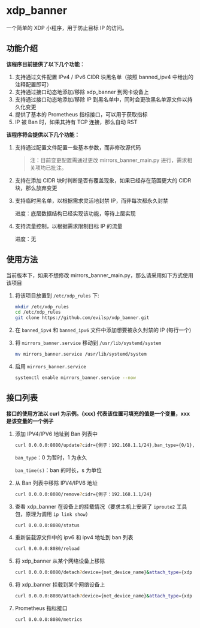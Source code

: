 # xdp_banner

一个简单的 XDP 小程序，用于防止目标 IP 的访问。

## 功能介绍

**该程序目前提供了以下几个功能**：

1. 支持通过文件配置 IPv4 / IPv6 CIDR 块黑名单（按照 banned_ipv4 中给出的注释配置即可）
2. 支持通过接口动态地添加/移除 xdp_banner 到网卡设备上
3. 支持通过接口动态地添加/移除 IP 到黑名单中，同时会更改黑名单源文件以持久化变更
4. 提供了基本的 Prometheus 指标接口，可以用于获取指标
5. IP 被 Ban 时，如果其持有 TCP 连接，那么自动 RST

**该程序将会提供以下几个功能：**

1. 支持通过配置文件配置一些基本参数，而非修改源代码

   > 注：目前变更配置需通过更改 mirrors_banner_main.py 进行，需求相关项均已批注。

2. 支持在添加 CIDR 块时判断是否有覆盖现象，如果已经存在范围更大的 CIDR 块，那么放弃变更

3. 支持临时黑名单，以根据需求灵活地封禁 IP，而非每次都永久封禁

   进度：底层数据结构已经实现该功能，等待上层实现

4. 支持流量控制，以根据需求限制目标 IP 的流量

   进度：无

## 使用方法

当前版本下，如果不想修改 mirrors_banner_main.py，那么请采用如下方式使用该项目

1. 将该项目放置到 `/etc/xdp_rules` 下:

   ```bash
   mkdir /etc/xdp_rules 
   cd /etc/xdp_rules
   git clone https://github.com/evilsp/xdp_banner.git
   ```

2. 在 `banned_ipv4` 和 `banned_ipv6` 文件中添加想要被永久封禁的 IP (每行一个)

3. 将 `mirrors_banner.service` 移动到 `/usr/lib/systemd/system`

   ```bash
   mv mirrors_banner.service /usr/lib/systemd/system
   ```

4. 启用 `mirrors_banner.service` 

   ```bash
   systemctl enable mirrors_banner.service --now
   ```

## 接口列表

**接口的使用方法以 curl 为示例。{xxx} 代表该位置可填充的值是一个变量，xxx 是该变量的一个例子**

1. 添加 IPV4/IPV6 地址到 Ban 列表中

   ```bash
   curl 0.0.0.0:8080/update?cidr={例子：192.168.1.1/24},ban_type={0/1},ban_time={例子: 100}
   ```

   `ban_type`：0 为暂时，1 为永久

   `ban_time(s)`：ban 的时长，s 为单位

2. 从 Ban 列表中移除 IPV4/IPV6 地址

   ```bash
   curl 0.0.0.0:8080/remove?cidr={例子：192.168.1.1/24}
   ```

3. 查看 xdp_banner 在设备上的挂载情况（要求主机上安装了 `iproute2` 工具包，原理为调用 `ip link show`）

   ```bash
   curl 0.0.0.0:8080/status
   ```

4. 重新装载源文件中的 ipv6 和 ipv4 地址到 ban 列表

   ```bash
   curl 0.0.0.0:8080/reload
   ```

5. 将 xdp_banner 从某个网络设备上移除

   ```bash
   curl 0.0.0.0:8080/detach?device={net_device_name}&attach_type={xdp 挂载位置（1 为驱动，0 为 skb 组织之后）}
   ```

6. 将 xdp_banner 挂载到某个网络设备上

   ```bash
   curl 0.0.0.0:8080/attach?device={net_device_name}&attach_type={xdp 挂载位置（1 为驱动，0 为 skb 组织之后）}
   ```

7. Prometheus 指标接口

   ```bash
   curl 0.0.0.0:8080/metrics
   ```

   
